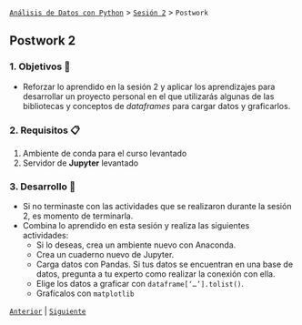 [`Análisis de Datos con Python`](../../README.md) > [`Sesión 2`](../README.md) > `Postwork`

## Postwork 2

### 1. Objetivos :dart:

- Reforzar lo aprendido en la sesión 2 y aplicar los aprendizajes para desarrollar un proyecto personal en el que utilizarás algunas de las bibliotecas y conceptos de *dataframes* para cargar datos y graficarlos.

### 2. Requisitos :clipboard:

1. Ambiente de conda para el curso levantado
1. Servidor de __Jupyter__ levantado

### 3. Desarrollo :rocket:

- Si no terminaste con las actividades que se realizaron durante la sesión 2, es momento de terminarla.
- Combina lo aprendido en esta sesión y realiza las siguientes actividades:
   - Si lo deseas, crea un ambiente nuevo con Anaconda.
   - Crea un cuaderno nuevo de Jupyter.
   - Carga datos con Pandas. Si tus datos se encuentran en una base de datos, pregunta a tu experto como realizar la conexión con ella.
   - Elige los datos a graficar con `dataframe[‘…’].tolist()`.
   - Grafícalos con `matplotlib`

[`Anterior`](../README.md) | [`Siguiente`](../README.md)
